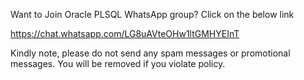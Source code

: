 Want to Join Oracle PLSQL WhatsApp group? Click on the below link 

https://chat.whatsapp.com/LG8uAVteOHw1ltGMHYEInT

Kindly note, please do not send any spam messages or promotional messages. 
You will be removed if you violate policy. 

